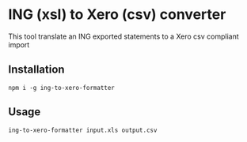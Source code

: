# ING (xsl) to Xero (csv) converter

This tool translate an ING exported statements to a Xero csv compliant import


## Installation

```
npm i -g ing-to-xero-formatter
```

## Usage

```
ing-to-xero-formatter input.xls output.csv
```
